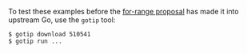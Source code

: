 To test these examples before the [for-range proposal](https://github.com/golang/go/issues/61405)
has made it into upstream Go, use the `gotip` tool:

```
$ gotip download 510541
$ gotip run ...
```
